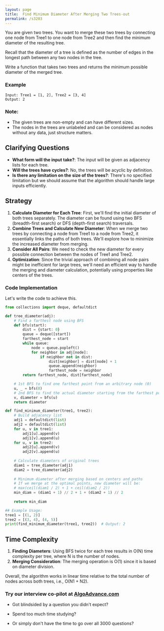 ```yaml
---
layout: page
title:  Find Minimum Diameter After Merging Two Trees-out
permalink: /s3203
---
```


You are given two trees. You want to merge these two trees by connecting one node from Tree1 to one node from Tree2 and then find the minimum diameter of the resulting tree.

Recall that the diameter of a tree is defined as the number of edges in the longest path between any two nodes in the tree.

Write a function that takes two trees and returns the minimum possible diameter of the merged tree.

### Example
```
Input: Tree1 = [1, 2], Tree2 = [3, 4]
Output: 2
```

### Note:
- The given trees are non-empty and can have different sizes.
- The nodes in the trees are unlabeled and can be considered as nodes without any data, just structure matters.

## Clarifying Questions
- **What form will the input take?**: The input will be given as adjacency lists for each tree.
- **Will the trees have cycles?**: No, the trees will be acyclic by definition.
- **Is there any limitation on the size of the trees?**: There's no specified limitation but we should assume that the algorithm should handle large inputs efficiently.

## Strategy

1. **Calculate Diameter for Each Tree**: First, we'll find the initial diameter of both trees separately. The diameter can be found using two BFS (breadth-first search) or DFS (depth-first search) traversals.
2. **Combine Trees and Calculate New Diameter**: When we merge two trees by connecting a node from Tree1 to a node from Tree2, it essentially links the paths of both trees. We'll explore how to minimize the increased diameter from merging.
3. **Consider All Pairs**: We need to check the new diameter for every possible connection between the nodes of Tree1 and Tree2.
4. **Optimization**: Since the trivial approach of combining all node pairs might be inefficient for large trees, we'll need an efficient way to handle the merging and diameter calculation, potentially using properties like centers of the trees.

### Code Implementation
Let's write the code to achieve this.

```python
from collections import deque, defaultdict

def tree_diameter(adj):
    # Find a farthest node using BFS
    def bfs(start):
        dist = {start: 0}
        queue = deque([start])
        farthest_node = start
        while queue:
            node = queue.popleft()
            for neighbor in adj[node]:
                if neighbor not in dist:
                    dist[neighbor] = dist[node] + 1
                    queue.append(neighbor)
                    farthest_node = neighbor
        return farthest_node, dist[farthest_node]

    # 1st BFS to find one farthest point from an arbitrary node (0)
    u, _ = bfs(0)
    # 2nd BFS to find the actual diameter starting from the farthest point found in the first bfs
    v, diameter = bfs(u)
    return diameter

def find_minimum_diameter(tree1, tree2):
    # Build adjacency list
    adj1 = defaultdict(list)
    adj2 = defaultdict(list)
    for u, v in tree1:
        adj1[u].append(v)
        adj1[v].append(u)
    for u, v in tree2:
        adj2[u].append(v)
        adj2[v].append(u)
    
    # Calculate diameters of original trees
    diam1 = tree_diameter(adj1)
    diam2 = tree_diameter(adj2)
    
    # Minimum diameter after merging based on centers and paths
    # If we merge at the optimal points, new diameter will be:
    # max(ceil(diam1 / 2) + 1 + ceil(diam2 / 2))
    min_diam = (diam1 + 1) // 2 + 1 + (diam2 + 1) // 2
    
    return min_diam

## Example Usage:
tree1 = [(1, 2)]
tree2 = [(3, 4), (4, 5)]
print(find_minimum_diameter(tree1, tree2))  # Output: 2
```

## Time Complexity
1. **Finding Diameters**: Using BFS twice for each tree results in O(N) time complexity per tree, where N is the number of nodes.
2. **Merging Consideration**: The merging operation is O(1) since it is based on diameter division.

Overall, the algorithm works in linear time relative to the total number of nodes across both trees, i.e., O(N1 + N2).


### Try our interview co-pilot at [AlgoAdvance.com](https://algoAdvance.com)

- Got blindsided by a question you didn't expect?

- Spend too much time studying?

- Or simply don't have the time to go over all 3000 questions?

